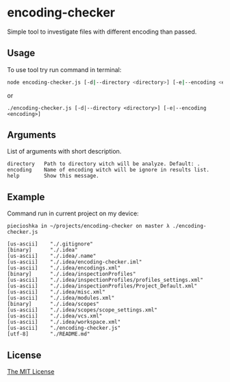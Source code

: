 # encoding-checker

Simple tool to investigate files with different encoding than passed.

## Usage

To use tool try run command in terminal:

```bash
node encoding-checker.js [-d|--directory <directory>] [-e|--encoding <encoding>]
```

or

```
./encoding-checker.js [-d|--directory <directory>] [-e|--encoding <encoding>]
```

## Arguments

List of arguments with short description.

```
directory   Path to directory witch will be analyze. Default: .
encoding    Name of encoding witch will be ignore in results list.
help        Show this message.
```

## Example

Command run in current project on my device:

```
piecioshka in ~/projects/encoding-checker on master λ ./encoding-checker.js

[us-ascii]    "./.gitignore"
[binary]      "./.idea"
[us-ascii]    "./.idea/.name"
[us-ascii]    "./.idea/encoding-checker.iml"
[us-ascii]    "./.idea/encodings.xml"
[binary]      "./.idea/inspectionProfiles"
[us-ascii]    "./.idea/inspectionProfiles/profiles_settings.xml"
[us-ascii]    "./.idea/inspectionProfiles/Project_Default.xml"
[us-ascii]    "./.idea/misc.xml"
[us-ascii]    "./.idea/modules.xml"
[binary]      "./.idea/scopes"
[us-ascii]    "./.idea/scopes/scope_settings.xml"
[us-ascii]    "./.idea/vcs.xml"
[us-ascii]    "./.idea/workspace.xml"
[us-ascii]    "./encoding-checker.js"
[utf-8]       "./README.md"
```

## License

[The MIT License](http://piecioshka.mit-license.org)
